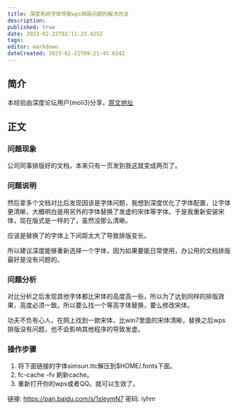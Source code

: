 ```yaml
---
title: 深度系统字体导致wps排版问题的解决办法
description: 
published: true
date: 2023-02-22T02:11:23.425Z
tags: 
editor: markdown
dateCreated: 2023-02-21T09:21:45.614Z
---
```


## 简介

本经验由深度论坛用户(moli3)分享，[原文地址](https://bbs.deepin.org/forum.php?mod=viewthread&tid=135304&extra=)

## 正文

### 问题现象

公司同事排版好的文档，本来只有一页发到我这就变成两页了。

### 问题说明

然后拿多个文档对比后发现因该是字体问题，我想到深度优化了字体配置，让字体更清晰，大概明白是用另外的字体替换了发虚的宋体等字体。于是我重新安装宋体，现在版式是一样的了，虽然没那么清晰。

 应该是替换了的字体上下间距太大了导致排版变长。

所以建议深度能够重新选择一个字体，因为如果要能日常使用，办公用的文档排版最好是没有问题的。

### 问题分析

对比分析之后发现其他字体都比宋体的高度高一些，所以为了达到同样的排版效果，高度必须一致。所以要么找一个等高字体替换，要么修改宋体。

功夫不负有心人，在网上找到一款宋体，比win7里面的宋体清晰，替换之后wps排版没有问题，也不会影响其他程序的导致发虚。

### 操作步骤

1. 将下面链接的字体simsun.ttc解压到$HOME/.fonts下面。
2. fc-cache -fv 刷新cache。
3. 重新打开你的wps或者QQ。就可以生效了。

链接: <https://pan.baidu.com/s/1sleymN7> 密码: iyhm
